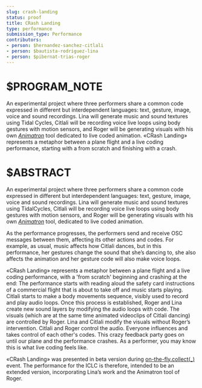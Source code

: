 ```yaml
---
slug: crash-landing
status: proof
title: CRash Landing
type: performance
submission_type: Performance
contributors:
- person: $hernandez-sanchez-citlali
- person: $bautista-rodriguez-lina
- person: $pibernat-trias-roger
---
```


# $PROGRAM_NOTE

An experimental project where three performers share a common code expressed in
different but interdependent languages: text, gesture, image, voice and sound
recordings. Lina will generate music and sound textures using Tidal Cycles, Citlali
will be recording voice live loops using body gestures with motion sensors, and Roger
will be generating visuals with his own [*Animatron*](https://github.com/loopier/animatron) tool dedicated to live coded
animation. «CRash Landing» represents a metaphor between a plane flight and a
live coding performance, starting with a from scratch and finishing with a crash.

# $ABSTRACT

An experimental project where three performers share a common code expressed in
different but interdependent languages: text, gesture, image, voice and sound
recordings. Lina will generate music and sound textures using TidalCycles, Citlali will
be recording voice live loops using body gestures with motion sensors, and Roger will
be generating visuals with his own [*Animatron*](https://github.com/loopier/animatron) tool, dedicated to live coded
animation.

As the performance progresses, the performers send and receive OSC messages
between them, affecting its other actions and codes. For example, as usual, music
affects how Citlali dances, but in this performance, her gestures change the sound
that she’s dancing to, she also affects the animation and her gesture code will also
make voice loops.

«CRash Landing» represents a metaphor between a plane flight and a live coding
performance, with a 'from scratch' beginning and crashing at the end:
The performance starts with reading aloud the safety card instructions of a
commercial flight that is about to take off and music starts playing. Citlali starts to
make a body movements sequence, visibly used to record and play audio loops.
Once this process is established, Roger and Lina create new sound layers by
modifying the audio loops with code. The visuals (which are at the same time
animated videoclips of Citlali dancing) are controlled by Roger. Lina and Citlali
modify the visuals without Roger’s intervention. Citlali and Roger control the audio.
Everyone influences and takes control of each other's codes. This crazy feedback
party goes on until our plane and the performance crashes. As a performer, you may
know this is what live coding feels like.

«CRash Landing» was presented in beta version during 
[on-the-fly.collect(\_)](https://www.youtube.com/watch?v=F0IyM0kF1mM) event. The
performance for the ICLC is therefore, intended to be an extended version,
incorporating Lina’s work and the Animatron tool of Roger.
